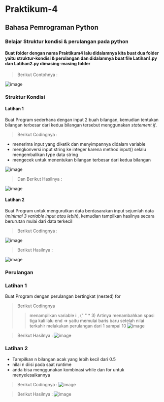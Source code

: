 # Praktikum-4
## Bahasa Pemrograman Python
### Belajar Struktur kondisi & perulangan pada python

#### Buat folder dengan nama Praktikum4 lalu didalamnya kita buat dua folder yaitu struktur-kondisi & perulangan dan didalamnya buat file Latihan1.py dan Latihan2.py dimasing-masing folder
> Berikut Contohnya :

![image](https://user-images.githubusercontent.com/115475424/200741189-ceb059eb-4946-46be-aef9-40e3e972e4fb.png)


### Struktur Kondisi
#### Latihan 1
Buat Program sederhana dengan input 2 buah bilangan, kemudian tentukan bilangan terbesar dari kedua bilangan tersebut menggunakan _statement if_.

> Berikut Codingnya :
- menerima input yang diketik dan menyimpannya didalam variable
- mengkonversi input string ke integer karena method input() selalu mengembalikan type data string
- mengecek untuk menentukan bilangan terbesar dari kedua bilangan


![image](https://user-images.githubusercontent.com/115475424/200741864-4989ead0-7467-4c47-80e8-653cd75b79e4.png)


> Dan Berikut Hasilnya :

![image](https://user-images.githubusercontent.com/115475424/200741930-24e3d677-b307-4f7c-a6f3-6a3d619a92cf.png)


#### Latihan 2
Buat Program untuk mengurutkan data berdasarakan input sejumlah data (_minimal 3 variable input atau lebih_), kemudian tampilkan hasilnya secara berurutan mulai dari data terkecil
> Berikut Codingnya :

![image](https://user-images.githubusercontent.com/115475424/200752235-42cefa64-e1ab-4f7a-8698-1144f724096c.png)


> Berikut Hasilnya :

![image](https://user-images.githubusercontent.com/115475424/200752281-40f0d5eb-0749-4007-a034-cb45b22a779f.png)



### Perulangan
### Latihan 1
Buat Program dengan perulangan bertingkat (nested) for
> Berikut Codingnya 
> >  menampilkan variable i , (" " * 3) Artinya menambahkan spasi tiga kali lalu end => yaitu memulai baris baru setelah nilai terkahir
> >  melakukan perulangan dari 1 sampai 10
![image](https://user-images.githubusercontent.com/115475424/200752830-138c01f1-e264-40ea-8679-efdff7a97265.png)


> Berikut Hasilnya :
![image](https://user-images.githubusercontent.com/115475424/200752858-e02e22b5-3672-4f14-b8af-1b1a68c7b5c5.png)


### Latihan 2
- Tampilkan n bilangan acak yang lebih kecil dari 0.5
- nilai n diisi pada saat runtime 
- anda bisa menggunakan kombinasi while dan for untuk menyelesaikannya 
> Berikut Codingnya :
![image](https://user-images.githubusercontent.com/115475424/200753613-898102cf-2cb1-48a9-b7ed-12ca1efd530c.png)


> Berikut Hasilnya :
![image](https://user-images.githubusercontent.com/115475424/200753640-744d7a6d-5f5a-4061-804a-662f7c8cb0a5.png)




